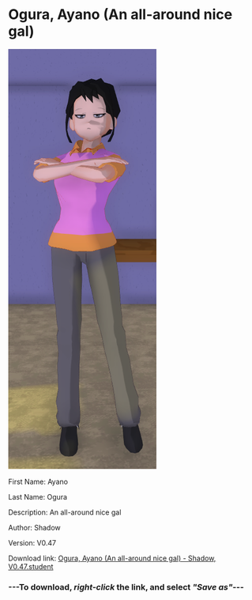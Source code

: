 # Ogura, Ayano (An all-around nice gal)

<img src = "https://raw.githubusercontent.com/Arbiter1223/Daigaku-Gurashi-Custom-Students/master/Students/Files/Ogura%2C%20Ayano%20(An%20all-around%20nice%20gal).png">

First Name: Ayano

Last Name: Ogura

Description: An all-around nice gal

Author: Shadow

Version: V0.47

Download link: <a href="https://raw.githubusercontent.com/Arbiter1223/Daigaku-Gurashi-Custom-Students/master/Students/Files/Ogura%2C%20Ayano%20(An%20all-around%20nice%20gal)%20-%20Shadow%2C%20V0.47.student">Ogura, Ayano (An all-around nice gal) - Shadow, V0.47.student</a>

### ---**To download, _right-click_ the link, and select _"Save as"_**---

